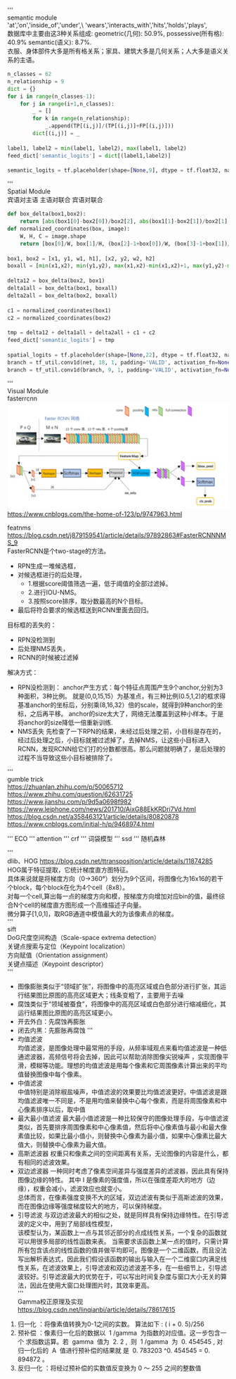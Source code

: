 '''  
semantic module  
'at','on','inside_of','under',\ 'wears','interacts_with','hits','holds','plays',  
数据库中主要由这3种关系组成: geometric(几何): 50.9%, possessive(所有格): 40.9% semantic(语义): 8.7%.  
衣服、身体部件大多是所有格关系；家具、建筑大多是几何关系；人大多是语义关系的主语。  
```python
n_classes = 62  
n_relationship = 9  
dict = {}  
for i in range(n_classes-1):  
    for j in range(i+1,n_classes):  
        _ = []  
        for k in range(n_relationship):  
            _.append(TP[(i,j)]/(TP[(i,j)]+FP[(i,j)]))  
        dict[(i,j)] = _  
  
label1, label2 = min(label1, label2), max(label1, label2)  
feed_dict['semantic_logits'] = dict[(label1,label2)]   
   
semantic_logits = tf.placeholder(shape=[None,9], dtype = tf.float32, name = 'semantic_logits')  
```
'''  
Spatial Module    
宾语对主语 主语对联合 宾语对联合    
```python
def box_delta(box1,box2):    
	return [abs(box1[0]-box2[0])/box2[2], abs(box1[1]-box2[1])/box2[1], math.log(box1[2]/box2[2],2), math.log(box1[3]/box2[3],2)]  
def normalized_coordinates(box, image):  
    W, H, C = image.shape  
    return [box[0]/W, box[1]/H, (box[2]-1+box[0])/W, (box[3]-1+box[1])/H, (box[2]*box[3])/(W*H)]  
    
box1, box2 = [x1, y1, w1, h1], [x2, y2, w2, h2]  
boxall = [min(x1,x2), min(y1,y2), max(x1,x2)-min(x1,x2)+1, max(y1,y2)-min(y1,y2)+1]  
  
delta12 = box_delta(box2, box1)  
delta1all = box_delta(box1, boxall)  
delta2all = box_delta(box2, boxall)  
  
c1 = normalized_coordinates(box1)  
c2 = normalized_coordinates(box2)  
  
tmp = delta12 + delta1all + delta2all + c1 + c2  
feed_dict['semantic_logits'] = tmp  
  
spatial_logits = tf.placeholder(shape=[None,22], dtype = tf.float32, name = 'spatial_logits')  
branch = tf_util.conv1d(net, 18, 1, padding='VALID', activation_fn=None, scope='fc2')  
branch = tf_util.conv1d(branch, 9, 1, padding='VALID', activation_fn=None, scope='fc2')  
```
'''  
Visual Module  
fasterrcnn  
![fasterrcnn框图](https://github.com/XiaoPichu/relationship/blob/master/fasterrcnn.png)  
https://www.cnblogs.com/the-home-of-123/p/9747963.html  

featnms  
https://blog.csdn.net/j879159541/article/details/97892863#FasterRCNNNMS_9  
FasterRCNN是个two-stage的方法。
* RPN生成一堆候选框，
* 对候选框进行的后处理，
	* 1.根据score阈值筛选一遍，低于阈值的全部过滤掉。
	* 2.进行IOU-NMS。
	* 3.按照score排序，取分数最高的N个目标。
* 最后将符合要求的候选框送到RCNN里面去回归。  
  
目标框的丢失的：
* RPN没检测到
* 后处理NMS丢失，
* RCNN的时候被过滤掉  
  
解决方式：
* RPN没检测到：
anchor产生方式：每个特征点周围产生9个anchor,分别为3种面积，3种比例。
就是(0,0,15,15）为基准点，有三种比例(0.5,1,2)的框求得基准anchor的坐标后，分别乘(8,16,32）倍的scale，就得到9种anchor的坐标，之后再平移。
anchor的size太大了，网络无法覆盖到这种小样本。于是将anchor的size降低一倍重新训练.
* NMS丢失
先检查了一下RPN的结果，未经过后处理之前，小目标是存在的，经过后处理之后，小目标就被过滤掉了，去掉NMS，让这些小目标进入RCNN，发现RCNN给它们打的分数都很高。那么问题就明确了，是后处理的过程不当导致这些小目标被排除了。

'''  
gumble trick  
https://zhuanlan.zhihu.com/p/50065712  
https://www.zhihu.com/question/62631725  
https://www.jianshu.com/p/9d5a0698f982  
https://www.leiphone.com/news/201710/AixG88EkKRDri7Vd.html  
https://blog.csdn.net/a358463121/article/details/80820878  
https://www.cnblogs.com/initial-h/p/9468974.html  

'''
ECO
'''
attention
'''
crf
'''
词袋模型
'''
ssd
'''
随机森林

  
'''  
dlib、HOG  https://blog.csdn.net/ttransposition/article/details/11874285   
HOG属于特征提取，它统计梯度直方图特征。  
具体来说就是将梯度方向（0->360°）划分为9个区间，将图像化为16x16的若干个block，每个block在化为4个cell（8x8）。  
对每一个cell,算出每一点的梯度方向和模，按梯度方向增加对应bin的值，最终综合N个cell的梯度直方图形成一个高维描述子向量。  
微分算子[1,0,1]，取RGB通道中模值最大的为该像素点的梯度。  
'''  
sift  
DoG尺度空间构造（Scale-space extrema detection）  
关键点搜索与定位（Keypoint localization）  
方向赋值（Orientation assignment）  
关键点描述（Keypoint descriptor）    
'''  
* 图像膨胀类似于“领域扩张”，将图像中的高亮区域或白色部分进行扩张，其运行结果图比原图的高亮区域更大；线条变粗了，主要用于去噪
* 腐蚀类似于“领域被蚕食”，将图像中的高亮区域或白色部分进行缩减细化，其运行结果图比原图的高亮区域更小。
* 开去外白：先腐蚀再膨胀
* 闭去内黑：先膨胀再腐蚀
'''  
* 均值滤波  
均值滤波，是图像处理中最常用的手段，从频率域观点来看均值滤波是一种低通滤波器，高频信号将会去掉，因此可以帮助消除图像尖锐噪声
，实现图像平滑，模糊等功能。理想的均值滤波是用每个像素和它周围像素计算出来的平均值替换图像中每个像素。
* 中值滤波  
中值特别是消除椒盐噪声，中值滤波的效果要比均值滤波更好。中值滤波是跟均值滤波唯一不同是，不是用均值来替换中心每个像素，而是将周围像素和中心像素排序以后，取中值
* 最大最小值滤波
最大最小值滤波是一种比较保守的图像处理手段，与中值滤波类似，首先要排序周围像素和中心像素值，然后将中心像素值与最小和最大像素值比较，如果比最小值小，则替换中心像素为最小值，如果中心像素比最大值大，则替换中心像素为最大值。
* 高斯滤波器
权重只和像素之间的空间距离有关系，无论图像的内容是什么，都有相同的滤波效果。
* 双边滤波器
一种同时考虑了像素空间差异与强度差异的滤波器，因此具有保持图像边缘的特性。
其中 I 是像素的强度值，所以在强度差距大的地方（边缘），权重会减小，滤波效应也就变小。  
总体而言，在像素强度变换不大的区域，双边滤波有类似于高斯滤波的效果，而在图像边缘等强度梯度较大的地方，可以保持梯度。
* 引导滤波
与双边滤波最大的相似之处，就是同样具有保持边缘特性。在引导滤波的定义中，用到了局部线性模型，  
该模型认为，某函数上一点与其邻近部分的点成线性关系，一个复杂的函数就可以用很多局部的线性函数来表。
当需要求该函数上某一点的值时，只需计算所有包含该点的线性函数的值并做平均即可。图像是一个二维函数，而且没法写出解析表达式，因此我们假设该函数的输出与输入在一个二维窗口内满足线性关系，在滤波效果上，引导滤波和双边滤波差不多，在一些细节上，引导滤波较好。引导滤波最大的优势在于，可以写出时间复杂度与窗口大小无关的算法，因此在使用大窗口处理图片时，其效率更高。  
'''  
Gamma校正原理及实现  https://blog.csdn.net/linqianbi/article/details/78617615  
1. 归一化 ：将像素值转换为0-1之间的实数。 算法如下 : ( i + 0. 5)/256  
2. 预补偿 ：像素归一化后的数据以  1 /gamma  为指数的对应值。这一步包含一个 求指数运算。若  gamma  值为  2. 2 ,  则  1 /gamma  为  0. 454545 , 对归一化后的  A  值进行预补偿的结果就 是  0. 783203 ^0. 454545 = 0. 894872 。 
3. 反归一化 ：将经过预补偿的实数值反变换为  0  ～  255  之间的整数值

